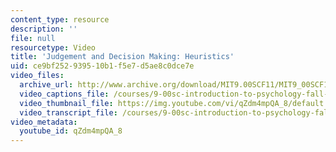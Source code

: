 ```yaml
---
content_type: resource
description: ''
file: null
resourcetype: Video
title: 'Judgement and Decision Making: Heuristics'
uid: ce9bf252-9395-10b1-f5e7-d5ae8c0dce7e
video_files:
  archive_url: http://www.archive.org/download/MIT9.00SCF11/MIT9_00SCF11_lec13_300k.mp4
  video_captions_file: /courses/9-00sc-introduction-to-psychology-fall-2011/6ad264ea248c5a93830442680d2d0494_qZdm4mpQA_8.vtt
  video_thumbnail_file: https://img.youtube.com/vi/qZdm4mpQA_8/default.jpg
  video_transcript_file: /courses/9-00sc-introduction-to-psychology-fall-2011/dc39257023461bc50e10297acefae6b2_qZdm4mpQA_8.pdf
video_metadata:
  youtube_id: qZdm4mpQA_8
---
```

